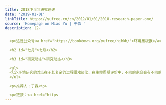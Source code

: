 ```yaml
---
title: 2018下半年研究速递
date: '2019-01-01'
linkTitle: https://yufree.cn/cn/2019/01/01/2018-research-paper-one/
source: 'Homepage on Miao Yu | 于淼 '
description: |2-


  <p>这是公众号<a href="https://bookdown.org/yufree/hjhbb/">环境黑板报</a>下半年所有研究速递的汇总。研究速递是关于环境相关的研究吐槽，主要关注期刊是ES&amp;T与ES&amp;T letter，也有其他综合类期刊的条目。目前投稿都是在github上完成的，每月总结一次推送到公众号，欢迎各位同学来此投稿：<a href="https://github.com/yufree/hjhbb/issues/17">https://github.com/yufree/hjhbb/issues/17</a> （2019年1月）</p>

  <h2 id="七月">七月</h2>

  <h3 id="研究动态">研究动态</h3>

  <ul>
  <li>环境研究的难点在于其复杂的过程很难简化，在生命周期评价中，不同的家庭会有不同的消费模式，这篇研究使用了自组织映射（SOM）这种非监督方法来识别模式并提取特征，虽然有点炫技的成分，但是这种用法确实很有启发性。</li>
  </ul>

  <p>推荐人：于淼</p>

  <p>链接：<a href="https
---
```

